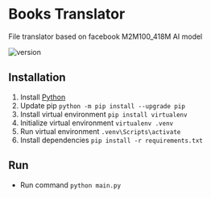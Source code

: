 # Books Translator

File translator based on facebook M2M100_418M AI model

![version](https://img.shields.io/badge/version-0.1.1-green.svg)

## Installation

1. Install [Python](https://www.python.org/downloads/)
2. Update pip `python -m pip install --upgrade pip`
3. Install virtual environment `pip install virtualenv`
4. Initialize virtual environment `virtualenv .venv`
5. Run virtual environment `.venv\Scripts\activate`
6. Install dependencies `pip install -r requirements.txt`

## Run

- Run command `python main.py`